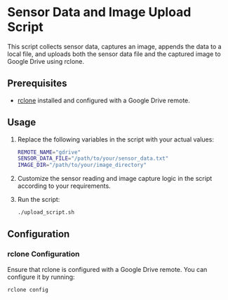# Sensor Data and Image Upload Script

This script collects sensor data, captures an image, appends the data to a local file, and uploads both the sensor data file and the captured image to Google Drive using rclone.

## Prerequisites

- [rclone](https://rclone.org/) installed and configured with a Google Drive remote.

## Usage

1. Replace the following variables in the script with your actual values:

    ```bash
    REMOTE_NAME="gdrive"
    SENSOR_DATA_FILE="/path/to/your/sensor_data.txt"
    IMAGE_DIR="/path/to/your/image_directory"
    ```

2. Customize the sensor reading and image capture logic in the script according to your requirements.

3. Run the script:

    ```bash
    ./upload_script.sh
    ```

## Configuration

### rclone Configuration

Ensure that rclone is configured with a Google Drive remote. You can configure it by running:

```bash
rclone config
